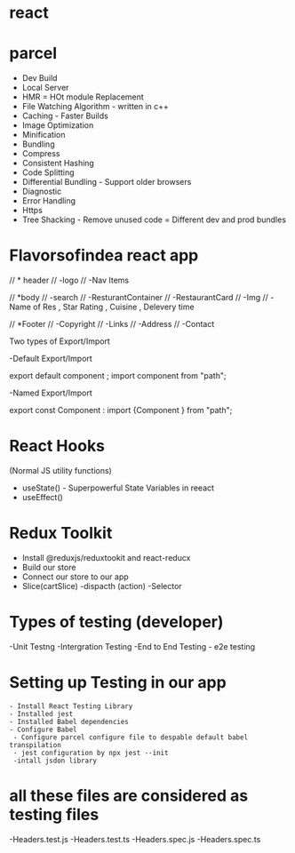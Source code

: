 # react

# parcel

- Dev Build
- Local Server
- HMR = HOt module Replacement
- File Watching Algorithm - written in c++
- Caching - Faster Builds
- Image Optimization
- Minification
- Bundling
- Compress
- Consistent Hashing
- Code Splitting
- Differential Bundling - Support older browsers
- Diagnostic
- Error Handling
- Https
- Tree Shacking - Remove unused code
  = Different dev and prod bundles

 # Flavorsofindea react app

 //    * header
//    -logo
//    -Nav Items

//    *body
//    -search
//    -ResturantContainer
//    -RestaurantCard
//       -Img
//       -Name of Res , Star Rating , Cuisine , Delevery time

//    *Footer
//    -Copyright
//    -Links
//    -Address
//    -Contact


Two types of Export/Import 

-Default Export/Import 

export default component ;
import component from "path";

-Named Export/Import 

export const Component :
import {Component } from "path";



# React Hooks

(Normal JS utility functions)
- useState() - Superpowerful State Variables in reeact
- useEffect()


# Redux Toolkit 

 - Install @reduxjs/reduxtookit and  react-reducx
 - Build our store 
  - Connect our store to our app
  - Slice(cartSlice)
  -dispacth (action)
  -Selector


  # Types of testing (developer)

   -Unit Testng 
   -Intergration Testing
   -End to End Testing - e2e testing  


   # Setting up Testing in our app 
    - Install React Testing Library
    - Installed jest 
    - Installed Babel dependencies
    - Configure Babel
     - Configure parcel configure file to despable default babel transpilation
     - jest configuration by npx jest --init
     -intall jsdon library

# all these files are considered as testing files
-Headers.test.js
-Headers.test.ts
-Headers.spec.js
-Headers.spec.ts